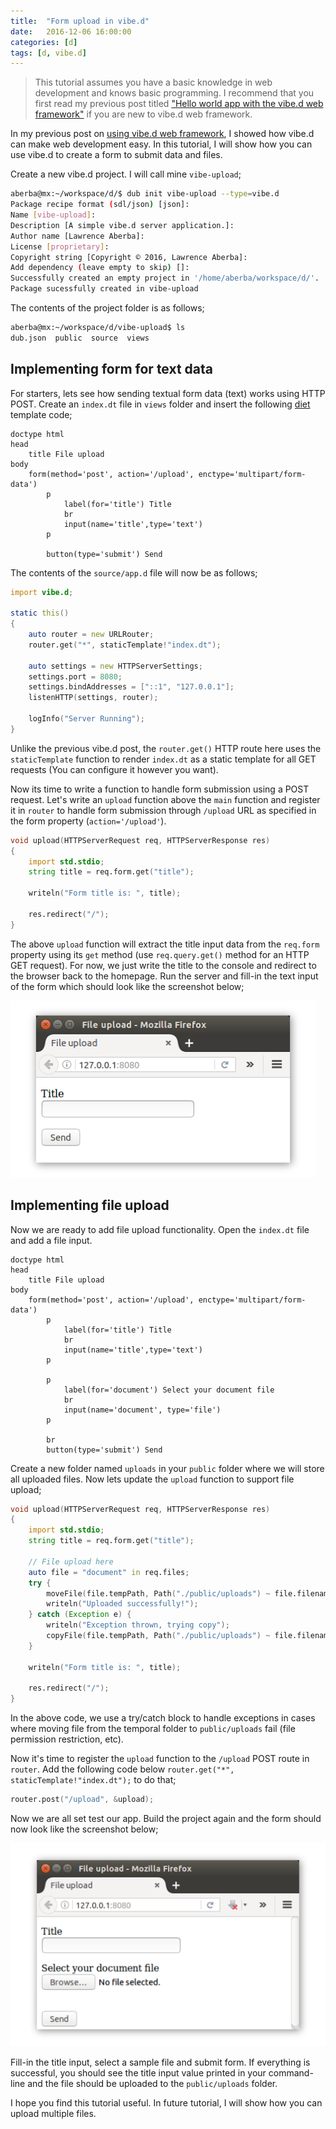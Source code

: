 ```yaml
---
title:  "Form upload in vibe.d"
date:   2016-12-06 16:00:00
categories: [d]
tags: [d, vibe.d]
---
```


> This tutorial assumes you have a basic knowledge in web development and knows basic programming. I recommend that you first read my previous post titled ["Hello world app with the vibe.d web framework"](https://aberba.github.io/2016/hello-world-app-with-the-vibe.d-web-framework/) if you are new to vibe.d web framework.  

In my previous post on [using vibe.d web framework](https://aberba.github.io/2016/hello-world-app-with-the-vibe.d-web-framework/), I showed how vibe.d can make web development easy. In this tutorial, I will show how you can use vibe.d to create a form to submit data and files.

Create a new vibe.d project. I will call mine `vibe-upload`;

```sh
aberba@mx:~/workspace/d/$ dub init vibe-upload --type=vibe.d
Package recipe format (sdl/json) [json]: 
Name [vibe-upload]: 
Description [A simple vibe.d server application.]: 
Author name [Lawrence Aberba]: 
License [proprietary]: 
Copyright string [Copyright © 2016, Lawrence Aberba]: 
Add dependency (leave empty to skip) []: 
Successfully created an empty project in '/home/aberba/workspace/d/'.
Package sucessfully created in vibe-upload
```

The contents of the project folder is as follows;

```sh
aberba@mx:~/workspace/d/vibe-upload$ ls 
dub.json  public  source  views
```

## Implementing form for text data
For starters, lets see how sending textual form data (text) works using HTTP POST. Create an `index.dt` file in `views` folder and insert the following [diet](http://vibed.org/templates/diet) template code;

```jade
doctype html
head
    title File upload
body
    form(method='post', action='/upload', enctype='multipart/form-data')
        p
            label(for='title') Title
            br
            input(name='title',type='text')
        p
        
        button(type='submit') Send
```

The contents of the `source/app.d` file will now be as follows;

```d
import vibe.d;

static this()
{
    auto router = new URLRouter;
    router.get("*", staticTemplate!"index.dt");

    auto settings = new HTTPServerSettings;
    settings.port = 8080;
    settings.bindAddresses = ["::1", "127.0.0.1"];
    listenHTTP(settings, router);

    logInfo("Server Running");
}
```

Unlike the previous vibe.d post, the `router.get()` HTTP route here uses the `staticTemplate` function to render `index.dt` as a static template for all GET requests (You can configure it however you want). 

Now its time to write a function to handle form submission using a POST request. Let's write an `upload` function above the `main` function and register it in `router` to handle form submission through `/upload` URL as specified in the form property (`action='/upload'`).

```d
void upload(HTTPServerRequest req, HTTPServerResponse res)
{
    import std.stdio;
    string title = req.form.get("title");

    writeln("Form title is: ", title);

    res.redirect("/");
}
```

The above `upload` function will extract the title input data from the `req.form` property using its `get` method (use `req.query.get()` method for an HTTP GET request). For now, we just write the title to the console and redirect to the browser back to the homepage. Run the server and fill-in the text input of the form which should look like the screenshot below;

![Title submission form](/images/form-upload1.png)

## Implementing file upload
Now we are ready to add file upload functionality. Open the `index.dt` file and add a file input.

```jade
doctype html
head
    title File upload
body
    form(method='post', action='/upload', enctype='multipart/form-data')
        p
            label(for='title') Title
            br
            input(name='title',type='text')
        p

        p
            label(for='document') Select your document file
            br
            input(name='document', type='file')
        p

        br
        button(type='submit') Send
```

Create a new folder named `uploads` in your `public` folder where we will store all uploaded files. Now lets update the `upload` function to support file upload;

```d
void upload(HTTPServerRequest req, HTTPServerResponse res)
{
    import std.stdio;
    string title = req.form.get("title");

    // File upload here
    auto file = "document" in req.files;
    try {
        moveFile(file.tempPath, Path("./public/uploads") ~ file.filename);
        writeln("Uploaded successfully!");
    } catch (Exception e) {
        writeln("Exception thrown, trying copy");
        copyFile(file.tempPath, Path("./public/uploads") ~ file.filename);
    }

    writeln("Form title is: ", title);

    res.redirect("/");
}
```

In the above code, we use a try/catch block to handle exceptions in cases where moving file from the temporal folder to `public/uploads` fail (file permission restriction, etc). 

Now it's time to register the `upload` function to the `/upload` POST route in `router`. Add the following code below `router.get("*", staticTemplate!"index.dt");` to do that;

```d
router.post("/upload", &upload);
```

Now we are all set test our app. Build the project again and the form should now look like the screenshot below;

![Single file upload form](/images/form-upload2.png)


Fill-in the title input, select a sample file and submit form. If everything is successful, you should see the title input value printed in your command-line and the file should be uploaded to the `public/uploads` folder.

I hope you find this tutorial useful. In future tutorial, I will show how you can upload multiple files.

